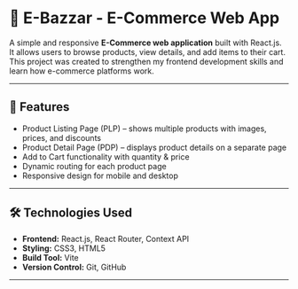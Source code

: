 # 🛒 E-Bazzar - E-Commerce Web App

A simple and responsive **E-Commerce web application** built with React.js.  
It allows users to browse products, view details, and add items to their cart.  
This project was created to strengthen my frontend development skills and learn how e-commerce platforms work.

---

## 🚀 Features

- Product Listing Page (PLP) – shows multiple products with images, prices, and discounts
- Product Detail Page (PDP) – displays product details on a separate page
- Add to Cart functionality with quantity & price
- Dynamic routing for each product page
- Responsive design for mobile and desktop

---

## 🛠️ Technologies Used

- **Frontend:** React.js, React Router, Context API
- **Styling:** CSS3, HTML5
- **Build Tool:** Vite
- **Version Control:** Git, GitHub

---
